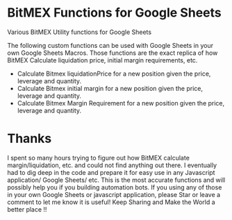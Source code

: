 # BitMEX Functions for Google Sheets

Various BitMEX Utility functions for Google Sheets

The following custom functions can be used with Google Sheets in your own Google Sheets Macros.
Those functions are the exact replica of how BitMEX Calculate liquidation price, initial margin requirements, etc.



- Calculate Bitmex liquidationPrice for a new position given the price, leverage and quantity.
- Calculate Bitmex initial margin for a new position given the price, leverage and quantity.
- Calculate Bitmex Margin Requirement for a new position given the price, leverage and quantity.

# Thanks

I spent so many hours trying to figure out how BitMEX calculate margin/liquidation, etc. and could not find anything out there. I eventually had to dig deep in the code and prepare it for easy use in any Javascript application/ Google Sheets/ etc. This is the most accurate functions and will possibly help you if you building automation bots. If you using any of those in your own Google Sheets or javascript application, please Star or leave a comment to let me know it is useful! Keep Sharing and Make the World a better place !!

